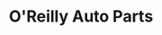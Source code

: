 ---
title: "O'Reilly Auto Parts"
url: /vancouver/oreilly-auto-parts-northeast-fourth-plain-boulevard/
shop: Autoteile
---